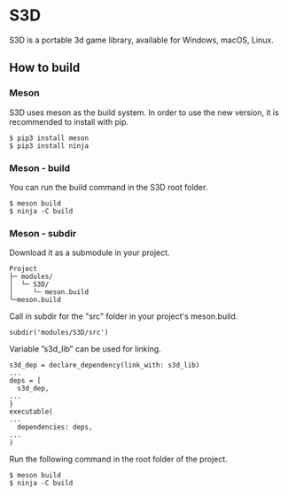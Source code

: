 # S3D

S3D is a portable 3d game library, available for Windows, macOS, Linux.

## How to build

### Meson

S3D uses meson as the build system.
In order to use the new version, it is recommended to install with pip.

```
$ pip3 install meson
$ pip3 install ninja
```

### Meson - build

You can run the build command in the S3D root folder.

```
$ meson build
$ ninja -C build
```

### Meson - subdir

Download it as a submodule in your project.

```
Project
├─ modules/
│  └─ S3D/
│     └─ meson.build
└─meson.build
```

Call in subdir for the "src" folder in your project's meson.build.

```
subdir('modules/S3D/src')
```

Variable ”s3d_lib” can be used for linking.

```
s3d_dep = declare_dependency(link_with: s3d_lib)
...
deps = [
  s3d_dep,
...
}
executable(
...
  dependencies: deps,
...
)
```

Run the following command in the root folder of the project.

```
$ meson build
$ ninja -C build
```
